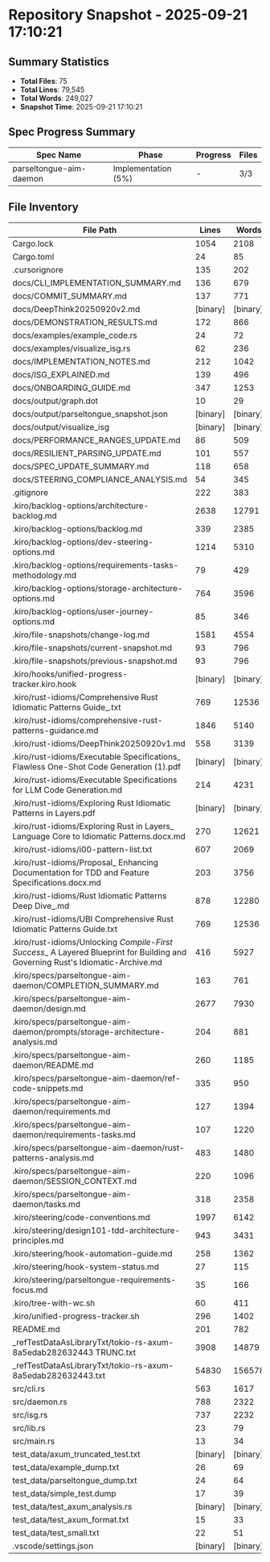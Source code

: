 # Repository Snapshot - 2025-09-21 17:10:21

## Summary Statistics
- **Total Files**: 75
- **Total Lines**: 79,545
- **Total Words**: 249,027
- **Snapshot Time**: 2025-09-21 17:10:21

## Spec Progress Summary

| Spec Name | Phase | Progress | Files |
|-----------|-------|----------|-------|
| parseltongue-aim-daemon | Implementation (5%) | - | 3/3 |

## File Inventory

| File Path | Lines | Words | Size |
|-----------|-------|-------|------|
| Cargo.lock | 1054 | 2108 | 28K |
| Cargo.toml | 24 | 85 | 521 |
| .cursorignore | 135 | 202 | 1.7K |
| docs/CLI_IMPLEMENTATION_SUMMARY.md | 136 | 679 | 5.1K |
| docs/COMMIT_SUMMARY.md | 137 | 771 | 6.1K |
| docs/DeepThink20250920v2.md | [binary] | [binary] | 0 |
| docs/DEMONSTRATION_RESULTS.md | 172 | 866 | 6.5K |
| docs/examples/example_code.rs | 24 | 72 | 460 |
| docs/examples/visualize_isg.rs | 62 | 236 | 2.4K |
| docs/IMPLEMENTATION_NOTES.md | 212 | 1042 | 8.1K |
| docs/ISG_EXPLAINED.md | 139 | 496 | 3.4K |
| docs/ONBOARDING_GUIDE.md | 347 | 1253 | 9.3K |
| docs/output/graph.dot | 10 | 29 | 421 |
| docs/output/parseltongue_snapshot.json | [binary] | [binary] | 188K |
| docs/output/visualize_isg | [binary] | [binary] | 28M |
| docs/PERFORMANCE_RANGES_UPDATE.md | 86 | 509 | 3.7K |
| docs/RESILIENT_PARSING_UPDATE.md | 101 | 557 | 4.2K |
| docs/SPEC_UPDATE_SUMMARY.md | 118 | 658 | 5.0K |
| docs/STEERING_COMPLIANCE_ANALYSIS.md | 54 | 345 | 2.5K |
| .gitignore | 222 | 383 | 2.9K |
| .kiro/backlog-options/architecture-backlog.md | 2638 | 12791 | 104K |
| .kiro/backlog-options/backlog.md | 339 | 2385 | 19K |
| .kiro/backlog-options/dev-steering-options.md | 1214 | 5310 | 44K |
| .kiro/backlog-options/requirements-tasks-methodology.md | 79 | 429 | 3.5K |
| .kiro/backlog-options/storage-architecture-options.md | 764 | 3596 | 29K |
| .kiro/backlog-options/user-journey-options.md | 85 | 346 | 2.9K |
| .kiro/file-snapshots/change-log.md | 1581 | 4554 | 35K |
| .kiro/file-snapshots/current-snapshot.md | 93 | 796 | 5.2K |
| .kiro/file-snapshots/previous-snapshot.md | 93 | 796 | 5.2K |
| .kiro/hooks/unified-progress-tracker.kiro.hook | [binary] | [binary] | 547 |
| .kiro/rust-idioms/Comprehensive Rust Idiomatic Patterns Guide_.txt | 769 | 12536 | 90K |
| .kiro/rust-idioms/comprehensive-rust-patterns-guidance.md | 1846 | 5140 | 51K |
| .kiro/rust-idioms/DeepThink20250920v1.md | 558 | 3139 | 25K |
| .kiro/rust-idioms/Executable Specifications_ Flawless One-Shot Code Generation (1).pdf | [binary] | [binary] | 83K |
| .kiro/rust-idioms/Executable Specifications for LLM Code Generation.md | 214 | 4231 | 33K |
| .kiro/rust-idioms/Exploring Rust Idiomatic Patterns in Layers.pdf | [binary] | [binary] | 613K |
| .kiro/rust-idioms/Exploring Rust in Layers_ Language Core to Idiomatic Patterns.docx.md | 270 | 12621 | 97K |
| .kiro/rust-idioms/i00-pattern-list.txt | 607 | 2069 | 18K |
| .kiro/rust-idioms/Proposal_ Enhancing Documentation for TDD and Feature Specifications.docx.md | 203 | 3756 | 28K |
| .kiro/rust-idioms/Rust Idiomatic Patterns Deep Dive_.md | 878 | 12280 | 95K |
| .kiro/rust-idioms/UBI Comprehensive Rust Idiomatic Patterns Guide.txt | 769 | 12536 | 90K |
| .kiro/rust-idioms/Unlocking _Compile-First Success__ A Layered Blueprint for Building and Governing Rust's Idiomatic-Archive.md | 416 | 5927 | 47K |
| .kiro/specs/parseltongue-aim-daemon/COMPLETION_SUMMARY.md | 163 | 761 | 5.7K |
| .kiro/specs/parseltongue-aim-daemon/design.md | 2677 | 7930 | 87K |
| .kiro/specs/parseltongue-aim-daemon/prompts/storage-architecture-analysis.md | 204 | 881 | 7.2K |
| .kiro/specs/parseltongue-aim-daemon/README.md | 260 | 1185 | 11K |
| .kiro/specs/parseltongue-aim-daemon/ref-code-snippets.md | 335 | 950 | 9.7K |
| .kiro/specs/parseltongue-aim-daemon/requirements.md | 127 | 1394 | 9.3K |
| .kiro/specs/parseltongue-aim-daemon/requirements-tasks.md | 107 | 1220 | 9.6K |
| .kiro/specs/parseltongue-aim-daemon/rust-patterns-analysis.md | 483 | 1480 | 14K |
| .kiro/specs/parseltongue-aim-daemon/SESSION_CONTEXT.md | 220 | 1096 | 8.7K |
| .kiro/specs/parseltongue-aim-daemon/tasks.md | 318 | 2358 | 19K |
| .kiro/steering/code-conventions.md | 1997 | 6142 | 53K |
| .kiro/steering/design101-tdd-architecture-principles.md | 943 | 3431 | 29K |
| .kiro/steering/hook-automation-guide.md | 258 | 1362 | 11K |
| .kiro/steering/hook-system-status.md | 27 | 115 | 912 |
| .kiro/steering/parseltongue-requirements-focus.md | 35 | 166 | 1.3K |
| .kiro/tree-with-wc.sh | 60 | 411 | 2.7K |
| .kiro/unified-progress-tracker.sh | 296 | 1402 | 12K |
| README.md | 201 | 782 | 6.0K |
| _refTestDataAsLibraryTxt/tokio-rs-axum-8a5edab282632443 TRUNC.txt | 3908 | 14879 | 136K |
| _refTestDataAsLibraryTxt/tokio-rs-axum-8a5edab282632443.txt | 54830 | 156578 | 1.6M |
| src/cli.rs | 563 | 1617 | 19K |
| src/daemon.rs | 788 | 2322 | 28K |
| src/isg.rs | 737 | 2232 | 27K |
| src/lib.rs | 23 | 79 | 591 |
| src/main.rs | 13 | 34 | 280 |
| test_data/axum_truncated_test.txt | [binary] | [binary] | 0 |
| test_data/example_dump.txt | 26 | 69 | 455 |
| test_data/parseltongue_dump.txt | 24 | 64 | 514 |
| test_data/simple_test.dump | 17 | 39 | 248 |
| test_data/test_axum_analysis.rs | [binary] | [binary] | 0 |
| test_data/test_axum_format.txt | 15 | 33 | 297 |
| test_data/test_small.txt | 22 | 51 | 401 |
| .vscode/settings.json | [binary] | [binary] | 44 |
